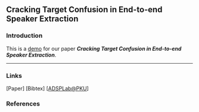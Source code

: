 ## Cracking Target Confusion in End-to-end Speaker Extraction

### Introduction

This is a [demo](https://zhazhafon.github.io/demo-confusion/) for our paper **_Cracking Target Confusion in End-to-end Speaker Extraction_**.

---

### Links

[Paper] [Bibtex] [[ADSPLab@PKU](https://web.pkusz.edu.cn/adsp/)]

### References